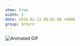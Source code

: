 ```yaml
---
show: true
width: 3
date: 2019-01-12 00:01:00 +0800
group: Intern
---
```

<div>
    <img src="/assets/images/photos/generate.gif" class="lazy w-100 rounded" alt="Animated GIF">
</div>